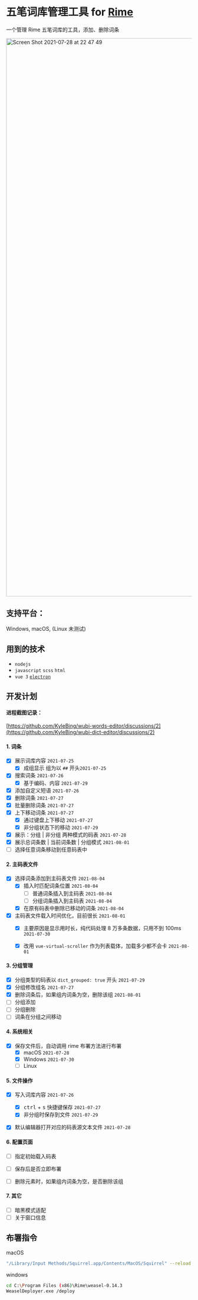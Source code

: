 # 五笔词库管理工具 for [Rime](https://github.com/rime)
一个管理 Rime 五笔词库的工具，添加、删除词条

<img width="1512" alt="Screen Shot 2021-07-28 at 22 47 49" src="https://user-images.githubusercontent.com/12215982/127344607-ac651eb6-dcc7-4f39-8ce5-9f30418f7eb7.png">


## 支持平台：
Windows, macOS, (Linux 未测试)


## 用到的技术
- `nodejs`
- `javascript` `scss` `html`
- `vue 3` [`electron`](https://github.com/electron/electron)

## 开发计划

#### 进程截图记录：

[https://github.com/KyleBing/wubi-words-editor/discussions/2](https://github.com/KyleBing/wubi-dict-editor/discussions/2)

#### 1. 词条
- [x] 展示词库内容 `2021-07-25`
  - [x] 成组显示 组为以 `##` 开头`2021-07-25`
- [x] 搜索词条 `2021-07-26`
  - [x] 基于编码、内容 `2021-07-29`
- [x] 添加自定义短语 `2021-07-26`
- [x] 删除词条 `2021-07-27`
- [x] 批量删除词条  `2021-07-27`
- [x] 上下移动词条  `2021-07-27`
   - [x] 通过键盘上下移动 `2021-07-27`
   - [x] 非分组状态下的移动 `2021-07-29`
- [x] 展示：分组 | 非分组 两种模式的码表 `2021-07-28`
- [x] 展示总词条数 | 当前词条数 | 分组模式 `2021-08-01`
- [ ] 选择任意词条移动到任意码表中

#### 2. 主码表文件
- [x] 选择词条添加到主码表文件 `2021-08-04`
  - [x] 插入时匹配词条位置 `2021-08-04`
    - [ ] 普通词条插入到主码表 `2021-08-04`
    - [ ] 分组词条插入到主码表 `2021-08-04`
  - [x] 在原有码表中删除已移动的词条 `2021-08-04`
- [x] 主码表文件载入时间优化，目前很长 `2021-08-01`
  - [x] 主要原因是显示用时长，纯代码处理 8 万多条数据，只用不到 100ms `2021-07-30`
  - [x] 改用 `vue-virtual-scroller` 作为列表载体，加载多少都不会卡 `2021-08-01`

  
#### 3. 分组管理
- [x] 分组类型的码表以 `dict_grouped: true` 开头 `2021-07-29`
- [x] 分组修改组名 `2021-07-27`
- [x] 删除词条后，如果组内词条为空，删除该组 `2021-08-01`
- [ ] 分组添加
- [ ] 分组删除
- [ ] 词条在分组之间移动
  
#### 4. 系统相关
- [x] 保存文件后，自动调用 rime 布署方法进行布署
  - [x] macOS `2021-07-28`
  - [x] Windows `2021-07-30`
  - [ ] Linux

#### 5. 文件操作
- [x] 写入词库内容 `2021-07-26`
  - [x] <kbd>ctrl</kbd> + <kbd>s</kbd> 快捷键保存 `2021-07-27`
  - [x] 非分组时保存到文件 `2021-07-29`
- [x] 默认编辑器打开对应的码表源文本文件 `2021-07-28`


#### 6. 配置页面
- [ ] 指定初始载入码表
- [ ] 保存后是否立即布署
- [ ] 删除元素时，如果组内词条为空，是否删除该组


#### 7. 其它
- [ ] 暗黑模式适配
- [ ] 关于窗口信息

## 布署指令

macOS
```bash
"/Library/Input Methods/Squirrel.app/Contents/MacOS/Squirrel" --reload
```

windows
```bash
cd C:\Program Files (x86)\Rime\weasel-0.14.3
WeaselDeployer.exe /deploy
```
